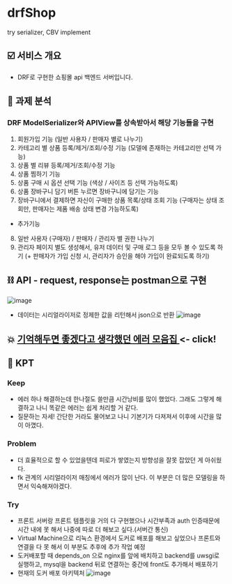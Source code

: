 # drfShop
try serializer, CBV implement


## ☑️ 서비스 개요
- DRF로 구현한 쇼핑몰 api 백엔드 서버입니다.

## 📌 과제 분석
### DRF ModelSerializer와 APIView를 상속받아서 해당 기능들을 구현

1. 회원가입 기능 (일반 사용자 / 판매자 별로 나누기)
2. 카테고리 별 상품 등록/제거/조회/수정 기능 (모델에 존재하는 카테고리만 선택 가능)
3. 상품 별 리뷰 등록/제거/조회/수정 기능
4. 상품 찜하기 기능
5. 상품 구매 시 옵션 선택 기능 (색상 / 사이즈 등 선택 가능하도록)
6. 상품 장바구니 담기 버튼 누르면 장바구니에 담기는 기능
7. 장바구니에서 결제하면 자신이 구매한 상품 목록/상태 조회 기능 (구매자는 상태 조회만, 판매자는 제품 배송 상태 변경 가능하도록)
- 추가기능
8. 일반 사용자 (구매자) / 판매자 / 관리자 별 권한 나누기
9. 관리자 페이지 별도 생성해서, 유저 데이터 및 구매 로그 등을 모두 볼 수 있도록 하기
    (+ 판매자가 가입 신청 시, 관리자가 승인을 해야 가입이 완료되도록 하기)

## ⛓  API - request, response는 postman으로 구현

![image](https://user-images.githubusercontent.com/74017167/177698885-7a2d67e1-3566-4427-806d-d9a7bc0ddce5.png)

- 데이터는 시리얼라이저로 정제한 값을 리턴해서 json으로 반환
![image](https://user-images.githubusercontent.com/74017167/177698075-c35d21c7-a4e3-4860-bd06-2990c88cd1bc.png)

## 💥 [ 기억해두면 좋겠다고 생각했던 에러 모음집 ](https://github.com/JerryKim1023/drfShop/wiki/%EC%97%90%EB%9F%AC%EB%AA%A8%EC%9D%8C%EC%A7%91) <- click!

## 🎈 KPT
### Keep 
- 에러 하나 해결하는데 한나절도 쓸만큼 시간낭비를 많이 했었다. 그래도 그렇게 해결하고 나니 똑같은 에러는 쉽게 처리할 거 같다.
- 질문하는 자세! 간단한 거라도 물어보고 나니 기본기가 다져져서 이후에 시간을 많이 아꼈다.

### Problem
- 더 효율적으로 할 수 있었을텐데 피로가 쌓였는지 방향성을 잘못 잡았던 게 아쉬웠다.
- fk 관계의 시리얼라이저 매칭에서 에러가 많이 난다. 이 부분은 더 많은 모델링을 하면서 익숙해져야겠다.

### Try
- 프론트 서버랑 프론트 템플릿을 거의 다 구현했으나 시간부족과 auth 인증때문에 시간 내에 못 해서 나중에 따로 더 해보고 싶다.(서버간 통신)
- Virtual Machine으로 리눅스 환경에서 도커로 배포를 해보고 싶었으나 프론트와 연결을 다 못 해서 이 부분도 추후에 추가 작업 예정
- 도커배포할 때 depends_on 으로 nginx를 앞에 배치하고 backend를 uwsgi로 실행하고, mysql을 backend 뒤로 연결하는 중간에 front도 추가해서 배포하기
- 현재의 도커 배포 아키텍처
![image](https://user-images.githubusercontent.com/74017167/177700539-0116ba23-4f3a-44a8-b461-3bd4c5eaf442.png)

